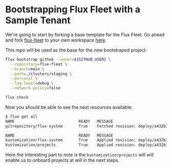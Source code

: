 # Bootstrapping Flux Fleet with a Sample Tenant

We're going to start by forking a base template for the Flux Fleet. Go ahead and
fork [flux-fleet](https://github.com/wizeline/flux-fleet) to your own workspace
[here](https://github.com/wizeline/flux-fleet/fork).

This repo will be used as the base for the new bootstraped project:

```sh
flux bootstrap github --owner=${GITHUB_USER} \
  --repository=flux-fleet \
  --branch=main \
  --path=./clusters/staging \
  --personal \
  --log-level=debug \
  --network-policy=false

flux check
```


Now you should be able to see the next resources available:

```sh
$ flux get all
NAME                            READY   MESSAGE                                 REVISION        SUSPENDED
gitrepository/flux-system       True    Fetched revision: deploy/a432b3c        deploy/a432b3c  False

NAME                            READY   MESSAGE                                 REVISION        SUSPENDED
kustomization/flux-system       True    Applied revision: deploy/a432b3c        deploy/a432b3c  False
kustomization/projects          True    Applied revision: deploy/a432b3c        deploy/a432b3c  False
```

Here the interesting part to note is the `kustomization/projects` will will enable us to onboard projects at will in the next steps.

